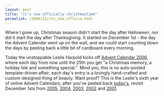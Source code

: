 ```yaml
---
layout: post
title: "it's now officially christmastime"
permalink: /2006/12/its_now_officia.html
---
```


Where I grew up, Christmas season didn't start the day after Halloween, nor did it start the day after Thanksgiving. It started on December 1st - the day the Advent Calendar went up on the wall, and we could start counting down the days by peeling back a little bit of cardboard every morning.

Today the unstoppable Leslie Harpold kicks off [Advent Calendar 2006](http://www.harpold.com/advent/), where each day from now until the 25th you get "a Christmas memory, a holiday link and something special."  Mind you, this is no auto-posted template-driven affair; each day's entry is a lovingly hand-crafted and custom-designed thing of beauty. Want proof? This is the Leslie's sixth year of online Advent Calendars; after you've peeled back [today's](http://www.harpold.com/advent/01.html), revisit December 1sts from [2005](http://www.harpold.com/advent2005/01.html), [2004](http://www.harpold.com/advent2004/01.html), [2003](http://www.harpold.com/advent2003/01.html), [2002](http://www.harpold.com/advent2002/01.html) and [2001](http://www.harpold.com/advent2001/01.html).